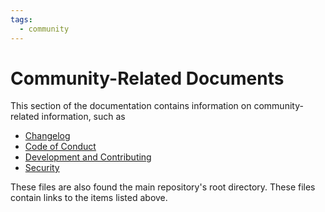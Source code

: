 ```yaml
---
tags:
  - community
---
```


# Community-Related Documents

This section of the documentation contains information on community-related information, such as

- [Changelog][docs::changelog]
- [Code of Conduct][docs::code_of_confuct]
- [Development and Contributing][docs::development]
- [Security][docs::security]

[docs::changelog]: ./changelog.md
[docs::code_of_confuct]: ./code_of_conduct.md
[docs::development]: ../development.md
[docs::security]: ./security.md

These files are also found the main repository's root directory. These files contain links to the items listed above.
